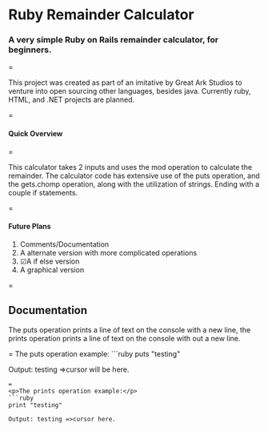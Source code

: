 Ruby Remainder Calculator 
===============
<H3>A very simple Ruby on Rails remainder calculator, for beginners. </h3>
=
<P>This project was created as part of an imitative by Great Ark Studios to venture into open sourcing other languages, besides java. Currently ruby, HTML, and .NET projects are planned. </p>
=
<H4>Quick Overview</h4>
=
<P>This calculator takes 2 inputs and uses the mod operation to calculate the remainder. The calculator code has extensive use of the puts operation, and the gets.chomp operation, along with the utilization of strings. Ending with a couple if statements.</p>
=

<H4>Future Plans</h4> 
<p>
<Ol>
<Li>Comments/Documentation</li>
<Li>A alternate version with more complicated operations </li>
<Li>☑A if else version </li>
<Li>A graphical version</li> 
</ol>
</p>
=
<H2>Documentation </h2>
<P>The puts operation prints a line of text on the console with a new line, the prints operation prints a line of text on the console with out a new line.</p>
=
The puts operation example:
```ruby 
puts "testing"

Output: testing 
        =>cursor will be here.
```
=
<p>The prints operation example:</p>
```ruby
print "testing"

Output: testing =>cursor here.
